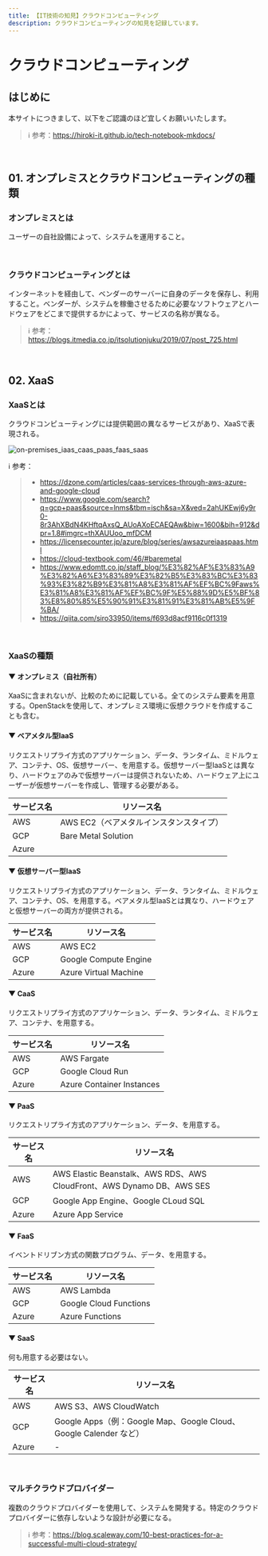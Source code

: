 ```yaml
---
title: 【IT技術の知見】クラウドコンピューティング
description: クラウドコンピューティングの知見を記録しています。
---
```


# クラウドコンピューティング

## はじめに

本サイトにつきまして、以下をご認識のほど宜しくお願いいたします。

> ℹ️ 参考：https://hiroki-it.github.io/tech-notebook-mkdocs/

<br>

## 01. オンプレミスとクラウドコンピューティングの種類

### オンプレミスとは

ユーザーの自社設備によって、システムを運用すること。　

<br>

### クラウドコンピューティングとは

インターネットを経由して、ベンダーのサーバーに自身のデータを保存し、利用すること。ベンダーが、システムを稼働させるために必要なソフトウェアとハードウェアをどこまで提供するかによって、サービスの名称が異なる。

> ℹ️ 参考：https://blogs.itmedia.co.jp/itsolutionjuku/2019/07/post_725.html

<br>

## 02. XaaS

### XaaSとは

クラウドコンピューティングには提供範囲の異なるサービスがあり、XaaSで表現される。

![on-premises_iaas_caas_paas_faas_saas](https://raw.githubusercontent.com/hiroki-it/tech-notebook/master/images/on-premises_iaas_caas_paas_faas_saas.png)

ℹ️ 参考：


> - https://dzone.com/articles/caas-services-through-aws-azure-and-google-cloud
> - https://www.google.com/search?q=gcp+paas&source=lnms&tbm=isch&sa=X&ved=2ahUKEwj6y9r0-8r3AhXBdN4KHftqAxsQ_AUoAXoECAEQAw&biw=1600&bih=912&dpr=1.8#imgrc=thXAUUoo_mfDCM
> - https://licensecounter.jp/azure/blog/series/awsazureiaaspaas.html
> - https://cloud-textbook.com/46/#baremetal
> - https://www.edomtt.co.jp/staff_blog/%E3%82%AF%E3%83%A9%E3%82%A6%E3%83%89%E3%82%B5%E3%83%BC%E3%83%93%E3%82%B9%E3%81%A8%E3%81%AF%EF%BC%9Faws%E3%81%A8%E3%81%AF%EF%BC%9F%E5%88%9D%E5%BF%83%E8%80%85%E5%90%91%E3%81%91%E3%81%AB%E5%9F%BA/
> - https://qiita.com/siro33950/items/f693d8acf9116c0f1319

<br>

### XaaSの種類

#### ▼ オンプレミス（自社所有）

XaaSに含まれないが、比較のために記載している。全てのシステム要素を用意する。OpenStackを使用して、オンプレミス環境に仮想クラウドを作成することも含む。

#### ▼ ベアメタル型IaaS

リクエストリプライ方式のアプリケーション、データ、ランタイム、ミドルウェア、コンテナ、OS、仮想サーバー、を用意する。仮想サーバー型IaaSとは異なり、ハードウェアのみで仮想サーバーは提供されないため、ハードウェア上にユーザーが仮想サーバーを作成し、管理する必要がある。

| サービス名 | リソース名                              |
| ---------- | --------------------------------------- |
| AWS        | AWS EC2（ベアメタルインスタンスタイプ） |
| GCP        | Bare Metal Solution                     |
| Azure      |                                         |

#### ▼ 仮想サーバー型IaaS

リクエストリプライ方式のアプリケーション、データ、ランタイム、ミドルウェア、コンテナ、OS、を用意する。ベアメタル型IaaSとは異なり、ハードウェアと仮想サーバーの両方が提供される。

| サービス名 | リソース名 |
| ---------- | ---------- |
| AWS           | AWS EC2 |
| GCP           | Google Compute Engine |
| Azure           | Azure Virtual Machine |

#### ▼ CaaS

リクエストリプライ方式のアプリケーション、データ、ランタイム、ミドルウェア、コンテナ、を用意する。

| サービス名 | リソース名 |
| ---------- | ---------- |
| AWS           | AWS Fargate |
| GCP           | Google Cloud Run |
| Azure           | Azure Container Instances |

#### ▼ PaaS

リクエストリプライ方式のアプリケーション、データ、を用意する。

| サービス名 | リソース名 |
| ---------- | ---------- |
| AWS           | AWS Elastic Beanstalk、AWS RDS、AWS CloudFront、AWS Dynamo DB、AWS SES |
| GCP           | Google App Engine、Google CLoud SQL |
| Azure           | Azure App Service |


#### ▼ FaaS

イベントドリブン方式の関数プログラム、データ、を用意する。

| サービス名 | リソース名 |
| ---------- | ---------- |
| AWS           | AWS Lambda |
| GCP           | Google Cloud Functions |
| Azure           | Azure Functions |

#### ▼ SaaS

何も用意する必要はない。

| サービス名 | リソース名                                                   |
| ---------- | ------------------------------------------------------------ |
| AWS        | AWS S3、AWS CloudWatch                                       |
| GCP        | Google Apps（例：Google Map、Google Cloud、Google Calender など） |
| Azure      | -                                                            |



<br>

### マルチクラウドプロバイダー

複数のクラウドプロバイダーを使用して、システムを開発する。特定のクラウドプロバイダーに依存しないような設計が必要になる。

> ℹ️ 参考：https://blog.scaleway.com/10-best-practices-for-a-successful-multi-cloud-strategy/

<br>
